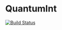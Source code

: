 # QuantumInt

[![Build Status](https://travis-ci.org/jagot/QuantumInt.jl.svg?branch=master)](https://travis-ci.org/jagot/QuantumInt.jl)
